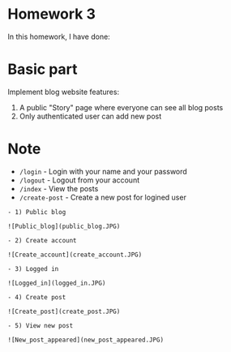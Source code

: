 # Homework 3
In this homework, I have done:
# Basic part
Implement blog website features:
1) A public "Story" page where everyone can see all blog posts
2) Only authenticated user can add new post
# Note
- `/login` - Login with your name and your password
- `/logout` - Logout from your account
- `/index` - View the posts
- `/create-post` - Create a new post for logined user
```
- 1) Public blog

![Public_blog](public_blog.JPG)

- 2) Create account

![Create_account](create_account.JPG)

- 3) Logged in

![Logged_in](logged_in.JPG)

- 4) Create post

![Create_post](create_post.JPG)

- 5) View new post

![New_post_appeared](new_post_appeared.JPG)
